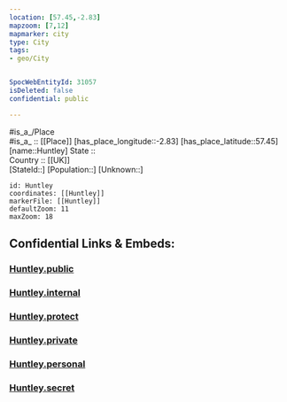 ```yaml
---
location: [57.45,-2.83] 
mapzoom: [7,12] 
mapmarker: city 
type: City
tags:
- geo/City


SpocWebEntityId: 31057
isDeleted: false
confidential: public

---
```

#is_a_/Place  
#is_a_ :: [[Place]] 
[has_place_longitude::-2.83] 
[has_place_latitude::57.45] 
[name::Huntley] 
State ::  
Country :: [[UK]]  
[StateId::] 
[Population::] 
[Unknown::] 


```leaflet
id: Huntley
coordinates: [[Huntley]] 
markerFile: [[Huntley]] 
defaultZoom: 11 
maxZoom: 18
```


## Confidential Links & Embeds: 

### [Huntley.public](/_public/\Earth\Continent\Europe\Europe~North\UK\Scotland\counties~Scotland\Aberdeenshire\cities~AberdeenshireHuntley.public.md) 

### [Huntley.internal](/_internal/\Earth\Continent\Europe\Europe~North\UK\Scotland\counties~Scotland\Aberdeenshire\cities~AberdeenshireHuntley.internal.md) 

### [Huntley.protect](/_protect/\Earth\Continent\Europe\Europe~North\UK\Scotland\counties~Scotland\Aberdeenshire\cities~AberdeenshireHuntley.protect.md) 

### [Huntley.private](/_private/\Earth\Continent\Europe\Europe~North\UK\Scotland\counties~Scotland\Aberdeenshire\cities~AberdeenshireHuntley.private.md) 

### [Huntley.personal](/_personal/\Earth\Continent\Europe\Europe~North\UK\Scotland\counties~Scotland\Aberdeenshire\cities~AberdeenshireHuntley.personal.md) 

### [Huntley.secret](/_secret/\Earth\Continent\Europe\Europe~North\UK\Scotland\counties~Scotland\Aberdeenshire\cities~AberdeenshireHuntley.secret.md)

